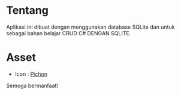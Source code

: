 # Tentang
Aplikasi ini dibuat dengan menggunakan database SQLite dan untuk sebagai bahan belajar CRUD C# DENGAN SQLITE.

# Asset
- Icon : [Pichon](https://icons8.com/app/windows)

Semoga bermanfaat!

